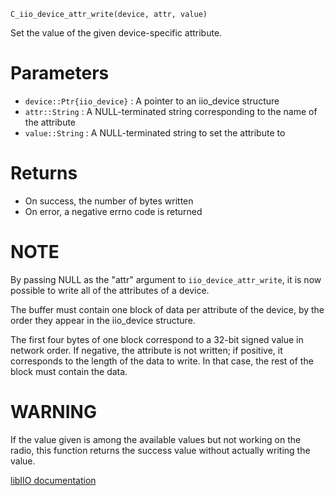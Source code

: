 ```
C_iio_device_attr_write(device, attr, value)
```

Set the value of the given device-specific attribute.

# Parameters

  * `device::Ptr{iio_device}` : A pointer to an iio_device structure
  * `attr::String`            : A NULL-terminated string corresponding to the name of the attribute
  * `value::String`           : A NULL-terminated string to set the attribute to

# Returns

  * On success, the number of bytes written
  * On error, a negative errno code is returned

# NOTE

By passing NULL as the "attr" argument to `iio_device_attr_write`, it is now possible to write all of the attributes of a device.

The buffer must contain one block of data per attribute of the device, by the order they appear in the iio_device structure.

The first four bytes of one block correspond to a 32-bit signed value in network order. If negative, the attribute is not written; if positive, it corresponds to the length of the data to write. In that case, the rest of the block must contain the data.

# WARNING

If the value given is among the available values but not working on the radio, this function returns the success value without actually writing the value.

[libIIO documentation](https://analogdevicesinc.github.io/libiio/master/libiio/group__Device.html#gaaa2d1867c15ef8f8424164d0ccea4dd8)
